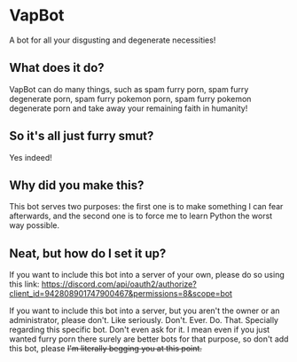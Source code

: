 # VapBot
A bot for all your disgusting and degenerate necessities!
## What does it do?
VapBot can do many things, such as spam furry porn, spam furry degenerate porn, spam furry pokemon porn, spam furry pokemon degenerate porn and take away your remaining faith in humanity!
## So it's all just furry smut?
Yes indeed!
## Why did you make this?
This bot serves two purposes: the first one is to make something I can fear afterwards, and the second one is to force me to learn Python the worst way possible.
## Neat, but how do I set it up?
If you want to include this bot into a server of your own, please do so using this link: https://discord.com/api/oauth2/authorize?client_id=942808901747900467&permissions=8&scope=bot

If you want to include this bot into a server, but you aren't the owner or an administrator, please don't. Like seriously. Don't. Ever. Do. That. Specially regarding this specific bot. Don't even ask for it. I mean even if you just wanted furry porn there surely are better bots for that purpose, so don't add this bot, please ~~I'm literally begging you at this point.~~